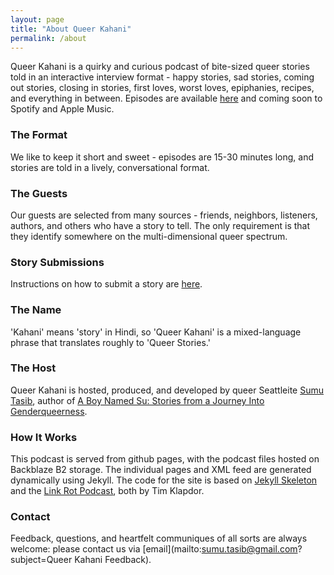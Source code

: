 ```yaml
---
layout: page
title: "About Queer Kahani"
permalink: /about
---
```


Queer Kahani is a quirky and curious podcast of bite-sized queer stories told in an interactive interview format - happy stories, sad stories, coming out stories, closing in stories, first loves, worst loves, epiphanies, recipes, and everything in between. Episodes are available [here](index.html) and coming soon to Spotify and Apple Music. 

### The Format

We like to keep it short and sweet - episodes are 15-30 minutes long, and stories are told in a lively, conversational format.

### The Guests

Our guests are selected from many sources - friends, neighbors, listeners, authors, and others who have a story to tell. The only requirement is that they identify somewhere on the multi-dimensional queer spectrum.

### Story Submissions

Instructions on how to submit a story are [here](submitastory.html).

### The Name

'Kahani' means 'story' in Hindi, so 'Queer Kahani' is a mixed-language phrase that translates roughly to 'Queer Stories.'

### The Host

Queer Kahani is hosted, produced, and developed by queer Seattleite [Sumu Tasib](https://queerkahani.com), author of [A Boy Named Su: Stories from a Journey Into Genderqueerness](https://www.goodreads.com/book/show/56063681-a-boy-named-su). 

### How It Works

This podcast is served from github pages, with the podcast files hosted on Backblaze B2 storage. The individual pages and XML feed are generated dynamically using Jekyll. 
The code for the site is based on [Jekyll Skeleton](https://github.com/timklapdor/jekyll-skeleton) and the [Link Rot Podcast](https://github.com/timklapdor/link-rot), both by Tim Klapdor. 

### Contact

Feedback, questions, and heartfelt communiques of all sorts are always welcome: please contact us via [email](mailto:sumu.tasib@gmail.com?subject=Queer Kahani Feedback).